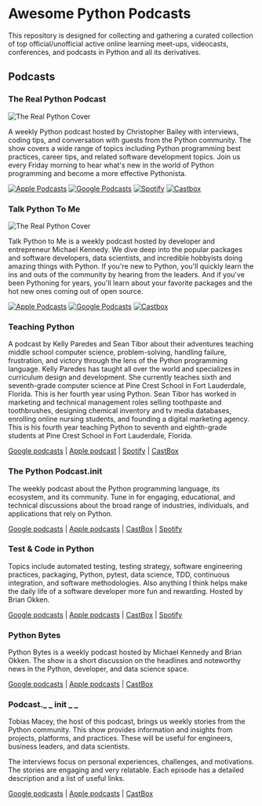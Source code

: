 # Awesome Python Podcasts
This repository is designed for collecting and gathering a curated collection of top official/unofficial active online learning meet-ups, videocasts, conferences, and podcasts in Python and all its derivatives.

## Podcasts

### The Real Python Podcast

![The Real Python Cover](https://github.com/lnxpy/awesome-python-podcasts/blob/main/covers/podcast/real-python-cover.jpg?raw=true)

A weekly Python podcast hosted by Christopher Bailey with interviews, coding tips, and conversation with guests from the Python community. The show covers a wide range of topics including Python programming best practices, career tips, and related software development topics. Join us every Friday morning to hear what's new in the world of Python programming and become a more effective Pythonista.

[![Apple Podcasts](https://img.shields.io/badge/Apple_Podcasts-9933CC?style=for-the-badge&logo=apple-podcasts&logoColor=white)](https://podcasts.apple.com/us/podcast/feed/id1501905538)
[![Google Podcasts](https://img.shields.io/badge/Google_Podcasts-4285F4?style=for-the-badge&logo=google-podcasts&logoColor=white)](https://podcasts.google.com/feed/aHR0cHM6Ly9yZWFscHl0aG9uLmNvbS9wb2RjYXN0cy9ycHAvZmVlZA?sa=X&ved=0CAMQ4aUDahcKEwj48Pjk3dz3AhUAAAAAHQAAAAAQNQ)
[![Spotify](https://img.shields.io/badge/Spotify-1ED760?&style=for-the-badge&logo=spotify&logoColor=white)](https://open.spotify.com/show/41Av6Rq81LfOT3Volz7W9D)
[![Castbox](https://img.shields.io/badge/Castbox-F55B23?logo=castbox&logoColor=fff&style=for-the-badge)](https://castbox.fm/vic/1501905538)

### Talk Python To Me

![The Real Python Cover](https://github.com/lnxpy/awesome-python-podcasts/blob/main/covers/podcast/talk-python-to-me.png?raw=true)

Talk Python to Me is a weekly podcast hosted by developer and entrepreneur Michael Kennedy. We dive deep into the popular packages and software developers, data scientists, and incredible hobbyists doing amazing things with Python. If you're new to Python, you'll quickly learn the ins and outs of the community by hearing from the leaders. And if you've been Pythoning for years, you'll learn about your favorite packages and the hot new ones coming out of open source.

[![Apple Podcasts](https://img.shields.io/badge/Apple_Podcasts-9933CC?style=for-the-badge&logo=apple-podcasts&logoColor=white)](https://podcasts.apple.com/us/podcast/talk-python-to-me/id979020229)
[![Google Podcasts](https://img.shields.io/badge/Google_Podcasts-4285F4?style=for-the-badge&logo=google-podcasts&logoColor=white)](https://podcasts.google.com/feed/aHR0cHM6Ly90YWxrcHl0aG9uLmZtL2VwaXNvZGVzL3Jzcw?sa=X&ved=0CBoQ27cFahcKEwj48Pjk3dz3AhUAAAAAHQAAAAAQLA)
[![Castbox](https://img.shields.io/badge/Castbox-F55B23?logo=castbox&logoColor=fff&style=for-the-badge)](https://castbox.fm/channel/Talk-Python-To-Me-id2315)

### Teaching Python
A podcast by Kelly Paredes and Sean Tibor about their adventures teaching middle school computer science, problem-solving, handling failure, frustration, and victory through the lens of the Python programming language. Kelly Paredes has taught all over the world and specializes in curriculum design and development. She currently teaches sixth and seventh-grade computer science at Pine Crest School in Fort Lauderdale, Florida. This is her fourth year using Python. Sean Tibor has worked in marketing and technical management roles selling toothpaste and toothbrushes, designing chemical inventory and tv media databases, enrolling online nursing students, and founding a digital marketing agency. This is his fourth year teaching Python to seventh and eighth-grade students at Pine Crest School in Fort Lauderdale, Florida.

[Google podcasts](https://podcasts.google.com/feed/aHR0cHM6Ly93d3cudGVhY2hpbmdweXRob24uZm0vcnNz?sa=X&ved=0CBsQ27cFahcKEwj48Pjk3dz3AhUAAAAAHQAAAAAQLA) | [Apple podcast](https://podcasts.apple.com/us/podcast/teaching-python/id1445806053) | [Spotify](https://open.spotify.com/show/3dcJgPzmDn6JXn1eoZvnjH) | [CastBox](https://castbox.fm/channel/Teaching-Python-id2771222)

### The Python Podcast.__init__
The weekly podcast about the Python programming language, its ecosystem, and its community. Tune in for engaging, educational, and technical discussions about the broad range of industries, individuals, and applications that rely on Python.

[Google podcasts](https://podcasts.google.com/feed/aHR0cHM6Ly93d3cucHl0aG9ucG9kY2FzdC5jb20vZmVlZC9mdWxsLw?sa=X&ved=0CB4Q27cFahcKEwj48Pjk3dz3AhUAAAAAHQAAAAAQLA) | [Apple podcasts](https://podcasts.apple.com/us/podcast/the-python-podcast-init/id981834425) | [CastBox](https://castbox.fm/channel/id2203387) | [Spotify](https://open.spotify.com/show/5LblXHyyIfoGOL8s3ZcCxe)

### Test & Code in Python
Topics include automated testing, testing strategy, software engineering practices, packaging, Python, pytest, data science, TDD, continuous integration, and software methodologies. Also anything I think helps make the daily life of a software developer more fun and rewarding. Hosted by Brian Okken.

[Google podcasts](https://podcasts.google.com/feed/aHR0cHM6Ly90ZXN0YW5kY29kZS5jb20vcnNz?sa=X&ved=0CBwQ27cFahcKEwj48Pjk3dz3AhUAAAAAHQAAAAAQLA) | [Apple podcasts](https://podcasts.apple.com/us/podcast/test-code-in-python/id1029487211) | [CastBox](https://castbox.fm/channel/Test-%2526-Code-in-Python-id2112406) | [Spotify](https://open.spotify.com/show/3TFuu4Eb7jGgR8cwGrQifa)

### Python Bytes
Python Bytes is a weekly podcast hosted by Michael Kennedy and Brian Okken. The show is a short discussion on the headlines and noteworthy news in the Python, developer, and data science space.

[Google podcasts](https://podcasts.google.com/feed/aHR0cHM6Ly9weXRob25ieXRlcy5mbS9lcGlzb2Rlcy9yc3M?sa=X&ved=0CB0Q27cFahcKEwj48Pjk3dz3AhUAAAAAHQAAAAAQLA) | [Apple podcasts](https://podcasts.apple.com/us/podcast/python-bytes/id1173690032) | [CastBox](https://castbox.fm/channel/Python-Bytes-id410810)

### Podcast._ _ init _ _
Tobias Macey, the host of this podcast, brings us weekly stories from the Python community. This show provides information and insights from projects, platforms, and practices. These will be useful for engineers, business leaders, and data scientists.

The interviews focus on personal experiences, challenges, and motivations. The stories are engaging and very relatable. Each episode has a detailed description and a list of useful links.

[Google podcasts](https://www.google.com/podcasts?feed=aHR0cHM6Ly93d3cucG9kY2FzdGluaXQuY29tL2ZlZWQvbXAzLw%3D%3D) | [Apple podcasts](https://podcasts.apple.com/us/podcast/the-python-podcast-init/id981834425?at=&ct=&ign-mpt=uo%3D6&mt=2) | [CastBox](https://castbox.fm/channel/id406827)
